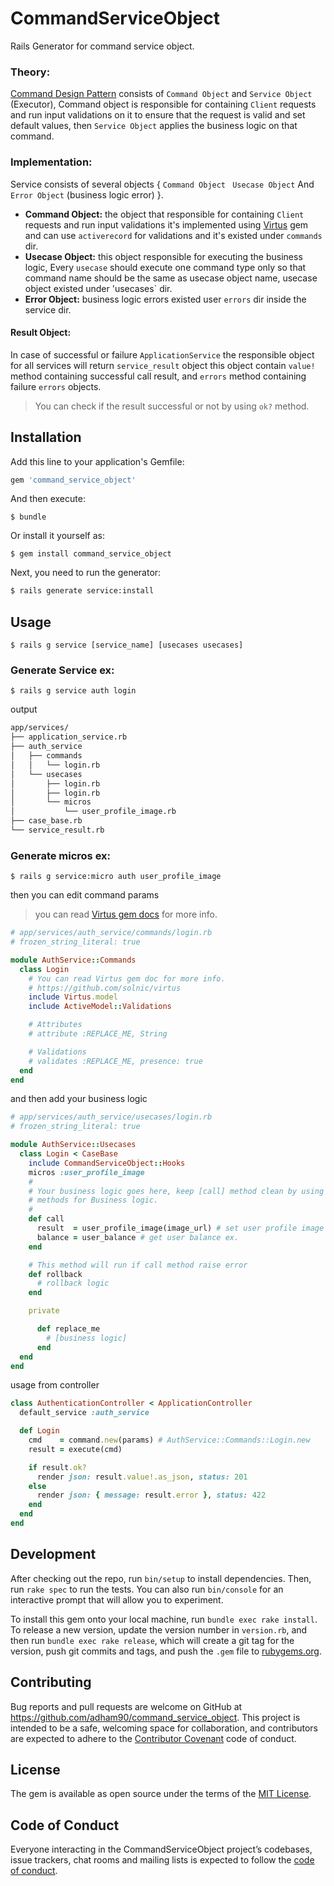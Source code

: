 # CommandServiceObject

Rails Generator for command service object.

### Theory:
[Command Design Pattern](https://en.wikipedia.org/wiki/Command_pattern) consists of `Command Object` and `Service Object` (Executor), Command object is responsible for containing `Client` requests and run input validations on it to ensure that the request is valid and set default values, then `Service Object` applies the business logic on that command.

### Implementation:
Service consists of several objects { `Command Object` ` Usecase Object`   And `Error Object` (business logic error) }.

- **Command Object:** the object that responsible for containing `Client` requests and run input validations it's implemented using [Virtus](https://github.com/solnic/virtus) gem and can use `activerecord` for validations and it's existed under `commands` dir.
- **Usecase Object:** this object responsible for executing the business logic, Every `usecase` should execute one command type only so that command name should be the same as usecase object name, usecase object existed under 'usecases` dir.
- **Error Object:** business logic errors existed user `errors` dir inside the service dir.

#### Result Object:
In case of  successful or failure `ApplicationService` the responsible object for all services will return `service_result` object this object contain `value!` method  containing successful call result, and `errors` method containing failure `errors` objects.

> You can check if the result successful or not by using `ok?` method. 


## Installation

Add this line to your application's Gemfile:

```ruby
gem 'command_service_object'
```
And then execute:

    $ bundle

Or install it yourself as:

    $ gem install command_service_object

Next, you need to run the generator:

```bash
$ rails generate service:install
```

## Usage

    $ rails g service [service_name] [usecases usecases]
### Generate Service ex:

    $ rails g service auth login
output

```bash
app/services/
├── application_service.rb
├── auth_service
│   ├── commands
│   │   └── login.rb
│   └── usecases
│       ├── login.rb
│       ├── login.rb
│       └── micros
│           └── user_profile_image.rb
├── case_base.rb
└── service_result.rb
```

### Generate micros ex:

    $ rails g service:micro auth user_profile_image

then you can edit command params
> you can read [Virtus gem docs](https://github.com/solnic/virtus) for more info. 
```ruby
# app/services/auth_service/commands/login.rb
# frozen_string_literal: true

module AuthService::Commands
  class Login
    # You can read Virtus gem doc for more info.
    # https://github.com/solnic/virtus
    include Virtus.model
    include ActiveModel::Validations

    # Attributes
    # attribute :REPLACE_ME, String

    # Validations
    # validates :REPLACE_ME, presence: true
  end
end
```
and then add your business logic
```ruby
# app/services/auth_service/usecases/login.rb
# frozen_string_literal: true

module AuthService::Usecases
  class Login < CaseBase
    include CommandServiceObject::Hooks
    micros :user_profile_image
    #
    # Your business logic goes here, keep [call] method clean by using private
    # methods for Business logic.
    #
    def call
      result  = user_profile_image(image_url) # set user profile image ex.
      balance = user_balance # get user balance ex.
    end

    # This method will run if call method raise error
    def rollback
      # rollback logic
    end

    private

      def replace_me
        # [business logic]
      end
  end
end

```

usage from controller
```ruby
class AuthenticationController < ApplicationController
  default_service :auth_service

  def Login
    cmd    = command.new(params) # AuthService::Commands::Login.new
    result = execute(cmd)

    if result.ok?
      render json: result.value!.as_json, status: 201
    else
      render json: { message: result.error }, status: 422
    end
  end
end
```

## Development

After checking out the repo, run `bin/setup` to install dependencies. Then, run `rake spec` to run the tests. You can also run `bin/console` for an interactive prompt that will allow you to experiment.

To install this gem onto your local machine, run `bundle exec rake install`. To release a new version, update the version number in `version.rb`, and then run `bundle exec rake release`, which will create a git tag for the version, push git commits and tags, and push the `.gem` file to [rubygems.org](https://rubygems.org).

## Contributing

Bug reports and pull requests are welcome on GitHub at https://github.com/adham90/command_service_object. This project is intended to be a safe, welcoming space for collaboration, and contributors are expected to adhere to the [Contributor Covenant](http://contributor-covenant.org) code of conduct.

## License

The gem is available as open source under the terms of the [MIT License](https://opensource.org/licenses/MIT).

## Code of Conduct

Everyone interacting in the CommandServiceObject project’s codebases, issue trackers, chat rooms and mailing lists is expected to follow the [code of conduct](https://github.com/adham90/command_service_object/blob/master/CODE_OF_CONDUCT.md).
